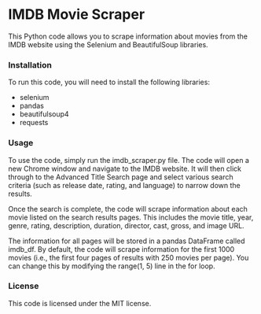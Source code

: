 # IMDB Movie Scraper
This Python code allows you to scrape information about movies from the IMDB website using the Selenium and BeautifulSoup libraries.

### Installation
To run this code, you will need to install the following libraries:

- selenium
- pandas
- beautifulsoup4
- requests

### Usage
To use the code, simply run the imdb_scraper.py file. The code will open a new Chrome window and navigate to the IMDB website. It will then click through to the Advanced Title Search page and select various search criteria (such as release date, rating, and language) to narrow down the results.

Once the search is complete, the code will scrape information about each movie listed on the search results pages. This includes the movie title, year, genre, rating, description, duration, director, cast, gross, and image URL.

The information for all pages will be stored in a pandas DataFrame called imdb_df. By default, the code will scrape information for the first 1000 movies (i.e., the first four pages of results with 250 movies per page). You can change this by modifying the range(1, 5) line in the for loop.

### License
This code is licensed under the MIT license.
